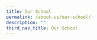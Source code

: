 ```yaml
---
title: Our School
permalink: /about-us/our-school/
description: ""
third_nav_title: Our School
---
```

